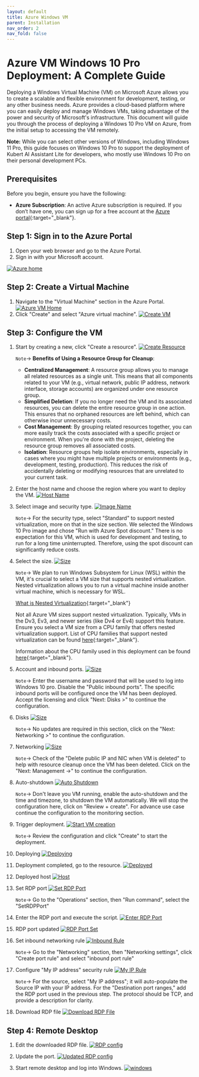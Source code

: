 ```yaml
---
layout: default
title: Azure Windows VM
parent: Installation
nav_order: 2
nav_fold: false
---
```


# Azure VM Windows 10 Pro Deployment: A Complete Guide

Deploying a Windows Virtual Machine (VM) on Microsoft Azure allows you to create a scalable and flexible environment for development, testing, or any other business needs. Azure provides a cloud-based platform where you can easily deploy and manage Windows VMs, taking advantage of the power and security of Microsoft's infrastructure. This document will guide you through the process of deploying a Windows 10 Pro VM on Azure, from the initial setup to accessing the VM remotely.

**Note:** While you can select other versions of Windows, including Windows 11 Pro, this guide focuses on Windows 10 Pro to support the deployment of Kubert AI Assistant Lite for developers, who mostly use Windows 10 Pro on their personal development PCs.

## Prerequisites

Before you begin, ensure you have the following:

- **Azure Subscription**: An active Azure subscription is required. If you don’t have one, you can sign up for a free account at the [Azure portal](https://azure.microsoft.com/en-ca/){:target="_blank"}.

## Step 1: Sign in to the Azure Portal

1. Open your web browser and go to the Azure Portal.
2. Sign in with your Microsoft account.

[![Azure home](/kubert-assistant-lite/assets/images/azure-vm/1_azure-home.png)](/kubert-assistant-lite/assets/images/azure-vm/1_azure-home.png)

## Step 2: Create a Virtual Machine

1. Navigate to the "Virtual Machine" section in the Azure Portal.
    [![Azure VM Home](/kubert-assistant-lite/assets/images/azure-vm/2_azure-vm-home.png)](/kubert-assistant-lite/assets/images/azure-vm/2_azure-vm-home.png)
2. Click "Create" and select "Azure virtual machine".
    [![Create VM](/kubert-assistant-lite/assets/images/azure-vm/3_create-vm.png)](/kubert-assistant-lite/assets/images/azure-vm/3_create-vm.png)

## Step 3: Configure the VM

1. Start by creating a new, click "Create a resource".
    [![Create Resource](/kubert-assistant-lite/assets/images/azure-vm/4_create-resource-group.png)](/kubert-assistant-lite/assets/images/azure-vm/4_create-resource-group.png)

    `Note`-> **Benefits of Using a Resource Group for Cleanup**:
    - **Centralized Management**: A resource group allows you to manage all related resources as a single unit. This means that all components related to your VM (e.g., virtual network, public IP address, network interface, storage accounts) are organized under one resource group.
    - **Simplified Deletion**: If you no longer need the VM and its associated resources, you can delete the entire resource group in one action. This ensures that no orphaned resources are left behind, which can otherwise incur unnecessary costs.
    - **Cost Management**: By grouping related resources together, you can more easily track the costs associated with a specific project or environment. When you're done with the project, deleting the resource group removes all associated costs.
    - **Isolation**: Resource groups help isolate environments, especially in cases where you might have multiple projects or environments (e.g., development, testing, production). This reduces the risk of accidentally deleting or modifying resources that are unrelated to your current task.
2. Enter the host name and choose the region where you want to deploy the VM.
    [![Host Name](/kubert-assistant-lite/assets/images/azure-vm/5_define_host_name.png)](/kubert-assistant-lite/assets/images/azure-vm/5_define_host_name.png)
3. Select image and security type.
    [![Image Name](/kubert-assistant-lite/assets/images/azure-vm/6_security_and_image.png)](/kubert-assistant-lite/assets/images/azure-vm/6_security_and_image.png)

    `Note`-> For the security type, select "Standard" to support nested virtualization, more on that in the size section. We selected the Windows 10 Pro image and chose "Run with Azure Spot discount." There is no expectation for this VM, which is used for development and testing, to run for a long time uninterrupted. Therefore, using the spot discount can significantly reduce costs.
4. Select the size.
   [![Size](/kubert-assistant-lite/assets/images/azure-vm/7_size_cpu_ram.png)](/kubert-assistant-lite/assets/images/azure-vm/7_size_cpu_ram.png)

   `Note`-> We plan to run Windows Subsystem for Linux (WSL) within the VM, it's crucial to select a VM size that supports nested virtualization. Nested virtualization  allows you to run a virtual machine inside another virtual machine, which is necessary for WSL.

   [What is Nested Virtualization](https://learn.microsoft.com/en-us/virtualization/hyper-v-on-windows/user-guide/nested-virtualization){:target="_blank"}

   Not all Azure VM sizes support nested virtualization. Typically, VMs in the Dv3, Ev3, and newer series (like Dv4 or Ev4) support this feature. Ensure you select a VM size from a CPU family that offers nested virtualization support.
   List of CPU families that support nested virtualization can be found [here](https://learn.microsoft.com/en-us/azure/virtual-machines/acu){:target="_blank"}.

   Information about the CPU family used in this deployment can be found [here](https://learn.microsoft.com/en-us/azure/virtual-machines/ev3-esv3-series){:target="_blank"}.
5. Account and inbound ports.
   [![Size](/kubert-assistant-lite/assets/images/azure-vm/8_account_port.png)](/kubert-assistant-lite/assets/images/azure-vm/8_account_port.png)

   `Note`-> Enter the username and password that will be used to log into Windows 10 pro. Disable the "Public inbound ports". The specific inbound ports will be configured once the VM has been deployed. Accept the licensing and click "Next: Disks >" to continue the configuration.
6. Disks
   [![Size](/kubert-assistant-lite/assets/images/azure-vm/9_disks.png)](/kubert-assistant-lite/assets/images/azure-vm/9_disks.png)

   `Note`-> No updates are required in this section, click on the "Next: Networking >" to continue the configuration.
7. Networking
   [![Size](/kubert-assistant-lite/assets/images/azure-vm/10_delete_public_ip.png)](/kubert-assistant-lite/assets/images/azure-vm/10_delete_public_ip.png)

   `Note`-> Check of the "Delete public IP and NIC when VM is deleted" to help with resource cleanup once the VM has been deleted. Click on the "Next: Management ->" to continue the configuration.
8. Auto-shutdown
   [![Auto Shutdown](/kubert-assistant-lite/assets/images/azure-vm/11_auto-shutdown.png)](/kubert-assistant-lite/assets/images/azure-vm/11_auto-shutdown.png)

   `Note`-> Don't leave you VM running, enable the auto-shutdown and the time and timezone, to shutdown the VM automatically. We will stop the configuration here, click on "Review + create". For advance use case continue the configuration to the monitoring section. 
9. Trigger deployment.
   [![Start VM creation](/kubert-assistant-lite/assets/images/azure-vm/12_create-vm.png)](/kubert-assistant-lite/assets/images/azure-vm/12_create-vm.png.png)

   `Note`-> Review the configuration and click "Create" to start the deployment.
10. Deploying
   [![Deploying](/kubert-assistant-lite/assets/images/azure-vm/13_deploying.png)](/kubert-assistant-lite/assets/images/azure-vm/13_deploying.png)
11. Deployment completed, go to the resource.
   [![Deployed](/kubert-assistant-lite/assets/images/azure-vm/14_done-deployment.png)](/kubert-assistant-lite/assets/images/azure-vm/14_done-deployment.png)
12. Deployed host
   [![Host](/kubert-assistant-lite/assets/images/azure-vm/15_host.png)](/kubert-assistant-lite/assets/images/azure-vm/15_host.png)
13. Set RDP port
   [![Set RDP Port](/kubert-assistant-lite/assets/images/azure-vm/16_set-rdp-port.png)](/kubert-assistant-lite/assets/images/azure-vm/16_set-rdp-port.png)

    `Note`-> Go to the "Operations" section, then "Run command", select the "SetRDPPort"
14. Enter the RDP port and execute the script.
   [![Enter RDP Port](/kubert-assistant-lite/assets/images/azure-vm/17_enter-port.png)](/kubert-assistant-lite/assets/images/azure-vm/17_enter-port.png)
15. RDP port updated
   [![RDP Port Set](/kubert-assistant-lite/assets/images/azure-vm/18_port-set.png)](/kubert-assistant-lite/assets/images/azure-vm/18_port-set.png)
16. Set inbound networking rule
   [![Inbound Rule](/kubert-assistant-lite/assets/images/azure-vm/19_set-inbound-rule.png)](/kubert-assistant-lite/assets/images/azure-vm/19_set-inbound-rule.png)

    `Note`-> Go to the "Networking" section, then "Networking settings", click "Create port rule" and select "inbound port rule"
17. Configure "My IP address" security rule
   [![My IP Rule](/kubert-assistant-lite/assets/images/azure-vm/20_my-ip-rule.png)](/kubert-assistant-lite/assets/images/azure-vm/20_my-ip-rule.png)

    `Note`-> For the source, select "My IP address"; it will auto-populate the Source IP with your IP address. For the "Destination port ranges," add the RDP port used in the previous step. The protocol should be TCP, and provide a description for clarity.
18. Download RDP file
   [![Download RDP File](/kubert-assistant-lite/assets/images/azure-vm/22_download-rdp-file.png)](/kubert-assistant-lite/assets/images/azure-vm/22_download-rdp-file.png)

## Step 4: Remote Desktop

1. Edit the downloaded RDP file.
    [![RDP config](/kubert-assistant-lite/assets/images/azure-vm/23_remote-desktop.png)](/kubert-assistant-lite/assets/images/azure-vm/23_remote-desktop.png)

2. Update the port.
    [![Updated RDP config](/kubert-assistant-lite/assets/images/azure-vm/24_updated-port.png)](/kubert-assistant-lite/assets/images/azure-vm/24_updated-port.png)

3. Start remote desktop and log into Windows.
    [![windows](/kubert-assistant-lite/assets/images/azure-vm/25_logged-in.png)](/kubert-assistant-lite/assets/images/azure-vm/25_logged-in.png)
